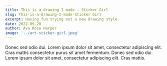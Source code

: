 ```yaml
---
title: This is a drawing I made - Sticker Girl
slug: This-is-a-drawing-I-made-Sticker Girl
excerpt: Having fun trying out a new drawing style.
date: 2022-09-20
author: Ava Rose Harper
image: '../art-sticker-girl.jpeg'
---
```


Donec sed odio dui. Lorem ipsum dolor sit amet, consectetur adipiscing elit. Cras mattis consectetur purus sit amet fermentum. Donec sed odio dui. Lorem ipsum dolor sit amet, consectetur adipiscing elit. Cras mattis.